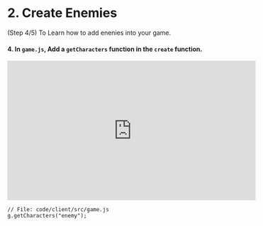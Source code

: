 # 2. Create Enemies
(Step 4/5) To Learn how to add enenies into your game.

#### 4. In `game.js`, Add a `getCharacters` function in the `create` function.

<iframe width="560" height="315" src="https://www.youtube.com/embed/fTJp0inDN2U" frameborder="0" allow="accelerometer; autoplay; clipboard-write; encrypted-media; gyroscope; picture-in-picture" allowfullscreen></iframe>

```
// File: code/client/src/game.js
g.getCharacters("enemy");
```